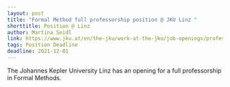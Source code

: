 ```yaml
---
layout: post
title: "Formal Method full professorship position @ JKU Linz "
shorttitle: Position @ Linz
author: Martina Seidl
link: https://www.jku.at/en/the-jku/work-at-the-jku/job-openings/professorship-positions/professor-for-formal-methods/
tags: Position Deadline
deadline: 2021-12-01
---
```


The Johannes Kepler University Linz has an opening for a full professorship in Formal Methods.